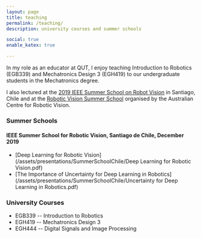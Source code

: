 ```yaml
---
layout: page
title: teaching
permalink: /teaching/
description: university courses and summer schools

social: true
enable_katex: true

---
```


In my role as an educator at QUT, I enjoy teaching Introduction to Robotics (EGB339) and Mechatronics Design 3 (EGH419) to our undergraduate students in the Mechatronics degree.

I also lectured at the [2019 IEEE Summer School on Robot Vision](http://robotvision2019.amtc.cl/) in Santiago, Chile and at the [Robotic Vision Summer School](https://www.roboticvision.org/rvss2019/) organised by the Australian Centre for Robotic Vision.


### Summer Schools

#### IEEE Summer School for Robotic Vision, Santiago de Chile, December 2019

 * [Deep Learning for Robotic Vision](/assets/presentations/SummerSchoolChile/Deep Learning for Robotic Vision.pdf)
 * [The Importance of Uncertainty for Deep Learning in Robotics](/assets/presentations/SummerSchoolChile/Uncertainty for Deep Learning in Robotics.pdf)



### University Courses

 * EGB339 -- Introduction to Robotics
 * EGH419 -- Mechatronics Design 3
 * EGH444 -- Digital Signals and Image Processing
